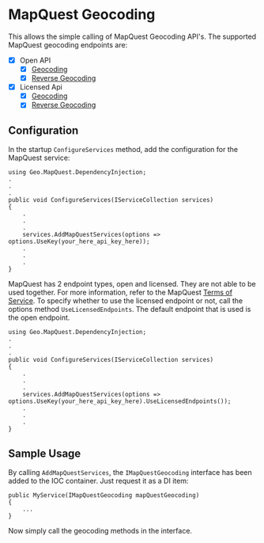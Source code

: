 # MapQuest Geocoding

This allows the simple calling of MapQuest Geocoding API's. The supported MapQuest geocoding endpoints are:
- [x] Open API
	- [x] [Geocoding](https://developer.mapquest.com/documentation/open/geocoding-api/)
	 - [x] [Reverse Geocoding](https://developer.mapquest.com/documentation/open/geocoding-api/)
- [x] Licensed  Api
	- [x] [Geocoding](https://developer.mapquest.com/documentation/geocoding-api/address/get/)
	- [x] [Reverse Geocoding](https://developer.mapquest.com/documentation/geocoding-api/reverse/get/)

## Configuration

In the startup `ConfigureServices` method, add the configuration for the MapQuest service:
```
using Geo.MapQuest.DependencyInjection;
.
.
.
public void ConfigureServices(IServiceCollection services)
{
    .
    .
    .
    services.AddMapQuestServices(options => options.UseKey(your_here_api_key_here));
    .
    .
    .
}
```

MapQuest has 2 endpoint types, open and licensed. They are not able to be used together. For more information, refer to the MapQuest [Terms of Service](https://developer.mapquest.com/legal). To specify whether to use the licensed endpoint or not, call the options method `UseLicensedEndpoints`. The default endpoint that is used is the open endpoint.
```
using Geo.MapQuest.DependencyInjection;
.
.
.
public void ConfigureServices(IServiceCollection services)
{
    .
    .
    .
    services.AddMapQuestServices(options => options.UseKey(your_here_api_key_here).UseLicensedEndpoints());
    .
    .
    .
}
```

## Sample Usage

By calling `AddMapQuestServices`, the `IMapQuestGeocoding` interface has been added to the IOC container. Just request it as a DI item:
```
public MyService(IMapQuestGeocoding mapQuestGeocoding)
{
    ...
}
```

Now simply call the geocoding methods in the interface.